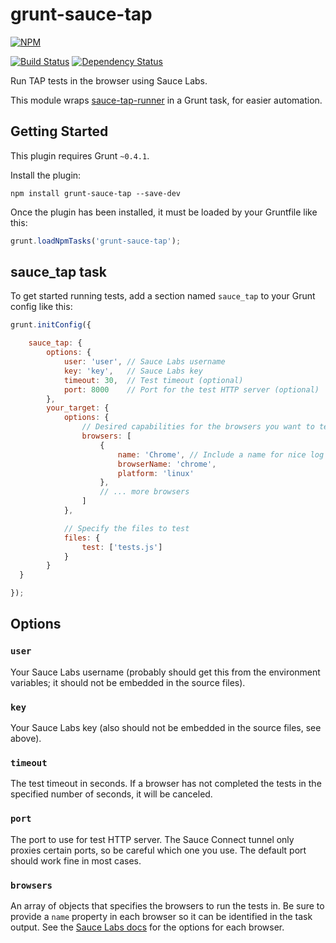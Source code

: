 # grunt-sauce-tap

[![NPM](https://nodei.co/npm/grunt-sauce-tap.png?compact=true)](https://nodei.co/npm/grunt-sauce-tap/)

[![Build Status](https://drone.io/github.com/conradz/grunt-sauce-tap/status.png)](https://drone.io/github.com/conradz/grunt-sauce-tap/latest)
[![Dependency Status](https://gemnasium.com/conradz/grunt-sauce-tap.png)](https://gemnasium.com/conradz/grunt-sauce-tap)

Run TAP tests in the browser using Sauce Labs.

This module wraps [sauce-tap-runner](https://npmjs.org/package/sauce-tap-runner)
in a Grunt task, for easier automation.


## Getting Started

This plugin requires Grunt `~0.4.1`.

Install the plugin:

```shell
npm install grunt-sauce-tap --save-dev
```

Once the plugin has been installed, it must be loaded by your Gruntfile like
this:

```js
grunt.loadNpmTasks('grunt-sauce-tap');
```


## sauce_tap task

To get started running tests, add a section named `sauce_tap` to your Grunt
config like this:

```js
grunt.initConfig({

    sauce_tap: {
        options: {
            user: 'user', // Sauce Labs username
            key: 'key',   // Sauce Labs key
            timeout: 30,  // Test timeout (optional)
            port: 8000    // Port for the test HTTP server (optional)
        },
        your_target: {
            options: {
                // Desired capabilities for the browsers you want to test
                browsers: [
                    {
                        name: 'Chrome', // Include a name for nice log output
                        browserName: 'chrome',
                        platform: 'linux'
                    },
                    // ... more browsers
                ]
            },

            // Specify the files to test
            files: {
                test: ['tests.js']
            }
        }
  }

});
```


## Options

### `user`

Your Sauce Labs username (probably should get this from the environment
variables; it should not be embedded in the source files).

### `key`

Your Sauce Labs key (also should not be embedded in the source files, see
above).

### `timeout`

The test timeout in seconds. If a browser has not completed the tests in the
specified number of seconds, it will be canceled.

### `port`

The port to use for test HTTP server. The Sauce Connect tunnel only proxies
certain ports, so be careful which one you use. The default port should work
fine in most cases.

### `browsers`

An array of objects that specifies the browsers to run the tests in. Be sure to
provide a `name` property in each browser so it can be identified in the task
output. See the [Sauce Labs docs](https://saucelabs.com/docs/additional-config)
for the options for each browser.
